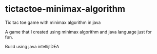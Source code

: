 # tictactoe-minimax-algorithm
Tic tac toe game with minimax algorithm in java

A game that I created using minimax algorithm and java language just for fun.

Build using java intellijIDEA
